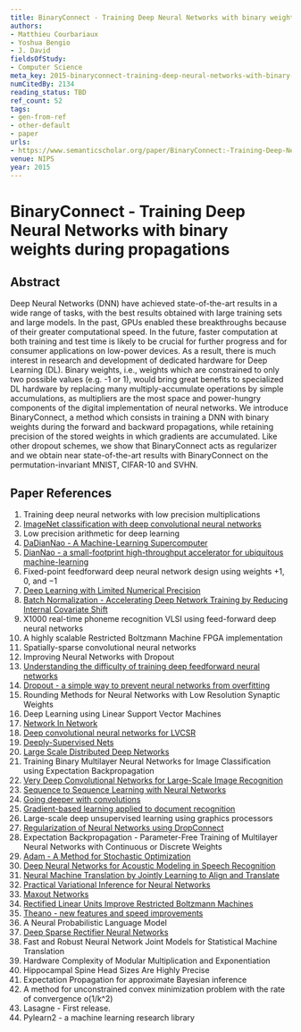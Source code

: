 ```yaml
---
title: BinaryConnect - Training Deep Neural Networks with binary weights during propagations
authors:
- Matthieu Courbariaux
- Yoshua Bengio
- J. David
fieldsOfStudy:
- Computer Science
meta_key: 2015-binaryconnect-training-deep-neural-networks-with-binary-weights-during-propagations
numCitedBy: 2134
reading_status: TBD
ref_count: 52
tags:
- gen-from-ref
- other-default
- paper
urls:
- https://www.semanticscholar.org/paper/BinaryConnect:-Training-Deep-Neural-Networks-with-Courbariaux-Bengio/a5733ff08daff727af834345b9cfff1d0aa109ec?sort=total-citations
venue: NIPS
year: 2015
---
```


# BinaryConnect - Training Deep Neural Networks with binary weights during propagations

## Abstract

Deep Neural Networks (DNN) have achieved state-of-the-art results in a wide range of tasks, with the best results obtained with large training sets and large models. In the past, GPUs enabled these breakthroughs because of their greater computational speed. In the future, faster computation at both training and test time is likely to be crucial for further progress and for consumer applications on low-power devices. As a result, there is much interest in research and development of dedicated hardware for Deep Learning (DL). Binary weights, i.e., weights which are constrained to only two possible values (e.g. -1 or 1), would bring great benefits to specialized DL hardware by replacing many multiply-accumulate operations by simple accumulations, as multipliers are the most space and power-hungry components of the digital implementation of neural networks. We introduce BinaryConnect, a method which consists in training a DNN with binary weights during the forward and backward propagations, while retaining precision of the stored weights in which gradients are accumulated. Like other dropout schemes, we show that BinaryConnect acts as regularizer and we obtain near state-of-the-art results with BinaryConnect on the permutation-invariant MNIST, CIFAR-10 and SVHN.

## Paper References

1. Training deep neural networks with low precision multiplications
2. [ImageNet classification with deep convolutional neural networks](2012-imagenet-classification-with-deep-convolutional-neural-networks.md)
3. Low precision arithmetic for deep learning
4. [DaDianNao - A Machine-Learning Supercomputer](2014-dadiannao-a-machine-learning-supercomputer.md)
5. [DianNao - a small-footprint high-throughput accelerator for ubiquitous machine-learning](2014-diannao-a-small-footprint-high-throughput-accelerator-for-ubiquitous-machine-learning.md)
6. Fixed-point feedforward deep neural network design using weights +1, 0, and −1
7. [Deep Learning with Limited Numerical Precision](2015-deep-learning-with-limited-numerical-precision.md)
8. [Batch Normalization - Accelerating Deep Network Training by Reducing Internal Covariate Shift](2015-batch-normalization-accelerating-deep-network-training-by-reducing-internal-covariate-shift.md)
9. X1000 real-time phoneme recognition VLSI using feed-forward deep neural networks
10. A highly scalable Restricted Boltzmann Machine FPGA implementation
11. Spatially-sparse convolutional neural networks
12. Improving Neural Networks with Dropout
13. [Understanding the difficulty of training deep feedforward neural networks](2010-understanding-the-difficulty-of-training-deep-feedforward-neural-networks.md)
14. [Dropout - a simple way to prevent neural networks from overfitting](2014-dropout-a-simple-way-to-prevent-neural-networks-from-overfitting.md)
15. Rounding Methods for Neural Networks with Low Resolution Synaptic Weights
16. Deep Learning using Linear Support Vector Machines
17. [Network In Network](2014-network-in-network.md)
18. [Deep convolutional neural networks for LVCSR](2013-deep-convolutional-neural-networks-for-lvcsr.md)
19. [Deeply-Supervised Nets](2015-deeply-supervised-nets.md)
20. [Large Scale Distributed Deep Networks](2012-large-scale-distributed-deep-networks.md)
21. Training Binary Multilayer Neural Networks for Image Classification using Expectation Backpropagation
22. [Very Deep Convolutional Networks for Large-Scale Image Recognition](2015-very-deep-convolutional-networks-for-large-scale-image-recognition.md)
23. [Sequence to Sequence Learning with Neural Networks](2014-sequence-to-sequence-learning-with-neural-networks.md)
24. [Going deeper with convolutions](2015-going-deeper-with-convolutions.md)
25. [Gradient-based learning applied to document recognition](1998-gradient-based-learning-applied-to-document-recognition.md)
26. Large-scale deep unsupervised learning using graphics processors
27. [Regularization of Neural Networks using DropConnect](2013-regularization-of-neural-networks-using-dropconnect.md)
28. Expectation Backpropagation - Parameter-Free Training of Multilayer Neural Networks with Continuous or Discrete Weights
29. [Adam - A Method for Stochastic Optimization](2015-adam-a-method-for-stochastic-optimization.md)
30. [Deep Neural Networks for Acoustic Modeling in Speech Recognition](2012-deep-neural-networks-for-acoustic-modeling-in-speech-recognition.md)
31. [Neural Machine Translation by Jointly Learning to Align and Translate](2015-neural-machine-translation-by-jointly-learning-to-align-and-translate.md)
32. [Practical Variational Inference for Neural Networks](2011-practical-variational-inference-for-neural-networks.md)
33. [Maxout Networks](2013-maxout-networks.md)
34. [Rectified Linear Units Improve Restricted Boltzmann Machines](2010-rectified-linear-units-improve-restricted-boltzmann-machines.md)
35. [Theano - new features and speed improvements](2012-theano-new-features-and-speed-improvements.md)
36. A Neural Probabilistic Language Model
37. [Deep Sparse Rectifier Neural Networks](2011-deep-sparse-rectifier-neural-networks.md)
38. Fast and Robust Neural Network Joint Models for Statistical Machine Translation
39. Hardware Complexity of Modular Multiplication and Exponentiation
40. Hippocampal Spine Head Sizes Are Highly Precise
41. Expectation Propagation for approximate Bayesian inference
42. A method for unconstrained convex minimization problem with the rate of convergence o(1/k^2)
43. Lasagne - First release.
44. Pylearn2 - a machine learning research library
